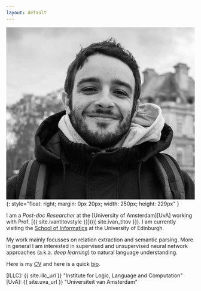 ```yaml
---
layout: default
---
```


![diego](/img/people/diego.jpg){: style="float: right; margin: 0px 20px; width: 250px; height: 229px" }

I am a *Post-doc Researcher* at the [University of Amsterdam][UvA] working with Prof. [{{ site.ivantitovstyle }}]({{ site.ivan_titov }}).
I am currently visiting the [School of Informatics](http://www.ed.ac.uk/informatics) at the University of Edinburgh.

My work mainly focusses on relation extraction and semantic parsing. 
More in general I am interested in supervised and unsupervised neural network approaches (a.k.a. *deep learning*) to natural language understanding.


Here is my [CV]({{site.baseurl}}/{{site.cv}}) and here is a quick [bio](pages/background).


[ILLC]: {{ site.illc_url }} "Institute for Logic, Language and Computation"
[UvA]: {{ site.uva_url }} "Universiteit van Amsterdam"

